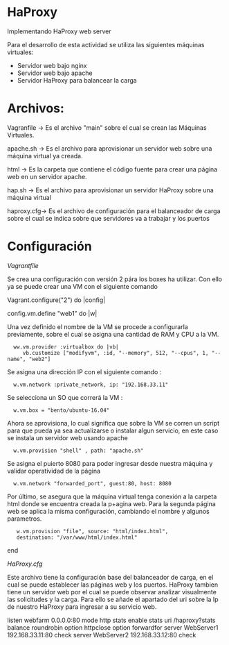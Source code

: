 # HaProxy
Implementando HaProxy web server

Para el desarrollo de esta actividad se utiliza las siguientes máquinas virtuales:
 - Servidor web bajo nginx 
 - Servidor web bajo apache
 - Servidor HaProxy para balancear la carga 
 
 # Archivos:
 Vagranfile -> Es el archivo "main" sobre el cual se crean las Máquinas Virtuales.
 
 apache.sh  -> Es el archivo para aprovisionar un servidor web sobre una máquina virtual ya creada.
 
 html       -> Es la carpeta que contiene el código fuente para crear una página web en un servidor apache.
 
 hap.sh     -> Es el archivo para aprovisionar un servidor HaProxy sobre una máquina virtual 
 
 haproxy.cfg-> Es el archivo de configuración para el balanceador de carga sobre el cual se indica sobre que servidores va a trabajar y los puertos
 
 # Configuración
 
 *Vagrantfile*

Se crea una configuración con versión 2 pára los boxes ha utilizar. Con ello ya se puede crear una VM con el siguiente comando

 
Vagrant.configure("2") do |config|

  config.vm.define "web1" do |w|

Una vez definido el nombre de la VM se procede a configurarla previamente, sobre el cual se asigna una cantidad de RAM y CPU a la VM.

      ww.vm.provider :virtualbox do |vb| 
         vb.customize ["modifyvm", :id, "--memory", 512, "--cpus", 1, "--name", "web2"]

Se asigna una dirección IP con el siguiente comando :

      w.vm.network :private_network, ip: "192.168.33.11"
			
Se selecciona un SO que correrá la VM :

      w.vm.box = "bento/ubuntu-16.04"

Ahora se aprovisiona, lo cual significa que sobre la VM se corren un script para que pueda ya sea actualizarse o instalar algun servicio, en este caso
se instala un servidor web usando apache 

      w.vm.provision "shell" , path: "apache.sh"

Se asigna el puierto 8080 para poder ingresar desde nuestra máquina y validar operatividad de la página 

      w.vm.network "forwarded_port", guest:80, host: 8080
			
Por último, se asegura que la máquina virtual tenga conexión a la carpeta html donde se encuentra creada la p+agina web. Para la segunda página web se aplica la misma configuración, cambiando el nombre y algunos parametros.

       w.vm.provision "file", source: "html/index.html",
       destination: "/var/www/html/index.html"
  end

 *HaProxy.cfg*
 
 Este archivo tiene la configuración base del balanceador de carga, en el cual se puede establecer las páginas web y los puertos. HaProxy tambien tiene un servidor web por el cual se puede observar analizar visualmente las  solicitudes y la carga. Para ello se añade el apartado del uri sobre la Ip de nuestro HaProxy para ingresar a su servicio web.
 
 
 listen webfarm 0.0.0.0:80
	mode http
	stats enable
    	stats uri /haproxy?stats
    	balance roundrobin
    	option httpclose
    	option forwardfor
    	server WebServer1 192.168.33.11:80 check
    	server WebServer2 192.168.33.12:80 check
 
